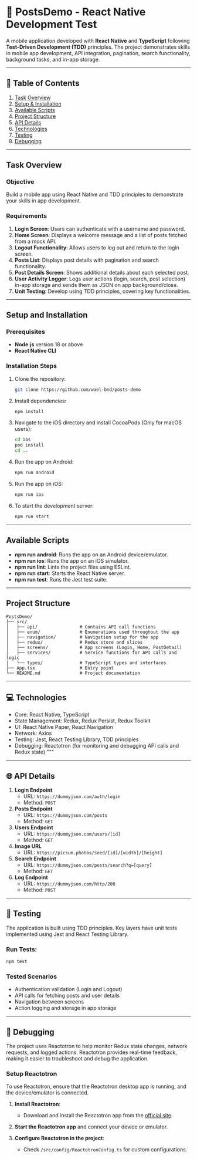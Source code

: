 # 📱 PostsDemo - React Native Development Test

A mobile application developed with **React Native** and **TypeScript** following **Test-Driven Development (TDD)** principles. The project demonstrates skills in mobile app development, API integration, pagination, search functionality, background tasks, and in-app storage.

---

## 📝 Table of Contents

1. [Task Overview](#task-overview)
2. [Setup & Installation](#setup-and-installation)
3. [Available Scripts](#available-scripts)
4. [Project Structure](#project-structure)
5. [API Details](#-api-details)
6. [Technologies](#-technologies)
7. [Testing](#-testing)
8. [Debugging](#-debugging)

---

## Task Overview

### Objective

Build a mobile app using React Native and TDD principles to demonstrate your skills in app development.

### Requirements

1. **Login Screen**: Users can authenticate with a username and password.
2. **Home Screen**: Displays a welcome message and a list of posts fetched from a mock API.
3. **Logout Functionality**: Allows users to log out and return to the login screen.
4. **Posts List**: Displays post details with pagination and search functionality.
5. **Post Details Screen**: Shows additional details about each selected post.
6. **User Activity Logger**: Logs user actions (login, search, post selection) in-app storage and sends them as JSON on app background/close.
7. **Unit Testing**: Develop using TDD principles, covering key functionalities.

---

## Setup and Installation

### Prerequisites

- **Node.js** version 18 or above
- **React Native CLI**

### Installation Steps

1. Clone the repository:
   ```bash
   git clone https://github.com/wael-bnd/posts-demo
   ```
2. Install dependencies:
   ```bash
   npm install
   ```
3. Navigate to the iOS directory and install CocoaPods (Only for macOS users):

   ```bash
   cd ios
   pod install
   cd ..
   ```

4. Run the app on Android:
   ```bash
   npm run android
   ```
5. Run the app on iOS:
   ```bash
   npm run ios
   ```
6. To start the development server:
   ```bash
   npm run start
   ```

---

## Available Scripts

- **npm run android**: Runs the app on an Android device/emulator.
- **npm run ios**: Runs the app on an iOS simulator.
- **npm run lint**: Lints the project files using ESLint.
- **npm run start**: Starts the React Native server.
- **npm run test**: Runs the Jest test suite.

---

## Project Structure

```
PostsDemo/
├── src/
│   ├── api/                # Contains API call functions
│   ├── enum/               # Enumerations used throughout the app
│   ├── navigation/         # Navigation setup for the app
│   ├── redux/              # Redux store and slices
│   ├── screens/            # App screens (Login, Home, PostDetail)
│   ├── services/           # Service functions for API calls and logic
│   └── types/              # TypeScript types and interfaces
├── App.tsx                 # Entry point
└── README.md               # Project documentation
```

---

## 💻 Technologies

- Core: React Native, TypeScript
- State Management: Redux, Redux Persist, Redux Toolkit
- UI: React Native Paper, React Navigation
- Network: Axios
- Testing: Jest, React Testing Library, TDD principles
- Debugging: Reactotron (for monitoring and debugging API calls and Redux state) """

---

## 🌐 API Details

1. **Login Endpoint**
   - URL: `https://dummyjson.com/auth/login`
   - Method: `POST`
2. **Posts Endpoint**
   - URL: `https://dummyjson.com/posts`
   - Method: `GET`
3. **Users Endpoint**
   - URL: `https://dummyjson.com/users/[id]`
   - Method: `GET`
4. **Image URL**
   - URL: `https://picsum.photos/seed/[id]/[width]/[height]`
5. **Search Endpoint**
   - URL: `https://dummyjson.com/posts/search?q=[query]`
   - Method: `GET`
6. **Log Endpoint**
   - URL: `https://dummyjson.com/http/200`
   - Method: `POST`

---

## 🧪 Testing

The application is built using TDD principles. Key layers have unit tests implemented using Jest and React Testing Library.

### Run Tests:

```bash
npm test
```

### Tested Scenarios

- Authentication validation (Login and Logout)
- API calls for fetching posts and user details
- Navigation between screens
- Action logging and storage in app storage

---

## 🐛 Debugging

The project uses Reactotron to help monitor Redux state changes, network requests, and logged actions. Reactotron provides real-time feedback, making it easier to troubleshoot and debug the application.

### Setup Reactotron

To use Reactotron, ensure that the Reactotron desktop app is running, and the device/emulator is connected.

1. **Install Reactotron**:

   - Download and install the Reactotron app from the [official site](https://infinite.red/reactotron).

2. **Start the Reactotron app** and connect your device or emulator.

3. **Configure Reactotron in the project**:
   - Check `/src/config/ReactotronConfig.ts` for custom configurations.

